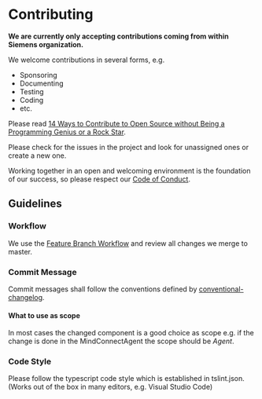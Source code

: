 
# Contributing

**We are currently only accepting contributions coming from within Siemens organization.**

We welcome contributions in several forms, e.g.

* Sponsoring
* Documenting
* Testing
* Coding
* etc.

Please read [14 Ways to Contribute to Open Source without Being a Programming Genius or a Rock Star](https://smartbear.com/blog/test-and-monitor/14-ways-to-contribute-to-open-source-without-being/).

Please check for the issues in the project and look for unassigned ones or create a new one.

Working together in an open and welcoming environment is the foundation of our
success, so please respect our [Code of Conduct](CODE_OF_CONDUCT.md).

## Guidelines

### Workflow

We use the
[Feature Branch Workflow](https://www.atlassian.com/git/tutorials/comparing-workflows/feature-branch-workflow)
and review all changes we merge to master.

### Commit Message

Commit messages shall follow the conventions defined by [conventional-changelog](https://www.conventionalcommits.org/).

#### What to use as scope

In most cases the changed component is a good choice as scope
e.g. if the change is done in the MindConnectAgent  the scope should be *Agent*.

### Code Style

Please follow the typescript code style which is established in tslint.json. (Works out of the box in many editors, e.g. Visual Studio Code)
